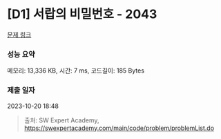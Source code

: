 # [D1] 서랍의 비밀번호 - 2043 

[문제 링크](https://swexpertacademy.com/main/code/problem/problemDetail.do?contestProbId=AV5QJ_8KAx8DFAUq) 

### 성능 요약

메모리: 13,336 KB, 시간: 7 ms, 코드길이: 185 Bytes

### 제출 일자

2023-10-20 18:48



> 출처: SW Expert Academy, https://swexpertacademy.com/main/code/problem/problemList.do